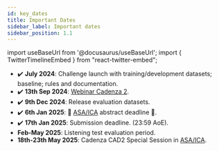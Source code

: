 ```yaml
---
id: key_dates
title: Important Dates
sidebar_label: Important dates
sidebar_position: 1.1
---
```

import useBaseUrl from '@docusaurus/useBaseUrl';
import { TwitterTimelineEmbed } from "react-twitter-embed";

- :heavy_check_mark: **July 2024**: Challenge launch with training/development datasets; baseline; rules and documentation. 
- :heavy_check_mark: **13th Sep 2024**: [Webinar Cadenza 2](webinar).
- :heavy_check_mark: **9th Dec 2024**: Release evaluation datasets.
- :heavy_check_mark: **6th Jan 2025**: 🚨 [ASA/ICA](https://acousticalsociety.org/new-orleans-2025/) abstract deadline 🚨.
- :heavy_check_mark: **17th Jan 2025**: Submission deadline. (23:59 AoE).
- **Feb-May 2025**: Listening test evaluation period.
- **18th-23th May 2025**: Cadenza CAD2 Special Session in [ASA/ICA](https://ica2025neworleans.org/).
